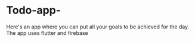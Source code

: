 # Todo-app-
Here's an app where you can put all your goals to be achieved for the day. The app uses flutter and firebase
